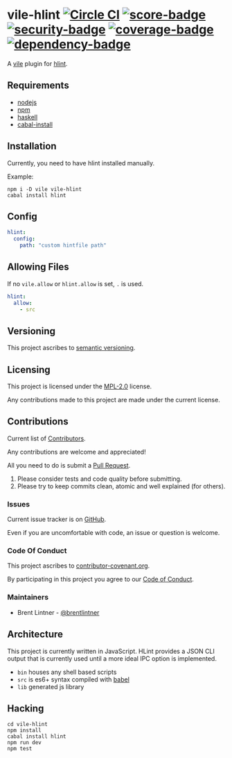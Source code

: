 # vile-hlint [![Circle CI](https://circleci.com/gh/forthright/vile-hlint.svg?style=shield&circle-token=198632e74a5cc53f485da11dcf23a3917a3cd19d)](https://circleci.com/gh/forthright/vile-hlint) [![score-badge](https://vile.io/api/v0/projects/vile-hlint/badges/score?token=USryyHar5xQs7cBjNUdZ)](https://vile.io/~brentlintner/vile-hlint) [![security-badge](https://vile.io/api/v0/projects/vile-hlint/badges/security?token=USryyHar5xQs7cBjNUdZ)](https://vile.io/~brentlintner/vile-hlint) [![coverage-badge](https://vile.io/api/v0/projects/vile-hlint/badges/coverage?token=USryyHar5xQs7cBjNUdZ)](https://vile.io/~brentlintner/vile-hlint) [![dependency-badge](https://vile.io/api/v0/projects/vile-hlint/badges/dependency?token=USryyHar5xQs7cBjNUdZ)](https://vile.io/~brentlintner/vile-hlint)

A [vile](https://vile.io) plugin for [hlint](https://hackage.haskell.org/package/hlint).

## Requirements

- [nodejs](http://nodejs.org)
- [npm](http://npmjs.org)
- [haskell](http://nodejs.org)
- [cabal-install](https://www.haskell.org/cabal/download.html)

## Installation

Currently, you need to have hlint installed manually.

Example:

    npm i -D vile vile-hlint
    cabal install hlint

## Config

```yaml
hlint:
  config:
    path: "custom hintfile path"
```

## Allowing Files

If no `vile.allow` or `hlint.allow` is set, `.` is used.

```yaml
hlint:
  allow:
    - src
```

## Versioning

This project ascribes to [semantic versioning](http://semver.org).

## Licensing

This project is licensed under the [MPL-2.0](LICENSE) license.

Any contributions made to this project are made under the current license.

## Contributions

Current list of [Contributors](https://github.com/forthright/vile-hlint/graphs/contributors).

Any contributions are welcome and appreciated!

All you need to do is submit a [Pull Request](https://github.com/forthright/vile-hlint/pulls).

1. Please consider tests and code quality before submitting.
2. Please try to keep commits clean, atomic and well explained (for others).

### Issues

Current issue tracker is on [GitHub](https://github.com/forthright/vile-hlint/issues).

Even if you are uncomfortable with code, an issue or question is welcome.

### Code Of Conduct

This project ascribes to [contributor-covenant.org](http://contributor-covenant.org).

By participating in this project you agree to our [Code of Conduct](CODE_OF_CONDUCT.md).

### Maintainers

- Brent Lintner - [@brentlintner](http://github.com/brentlintner)

## Architecture

This project is currently written in JavaScript. HLint provides
a JSON CLI output that is currently used until a more ideal
IPC option is implemented.

- `bin` houses any shell based scripts
- `src` is es6+ syntax compiled with [babel](https://babeljs.io)
- `lib` generated js library

## Hacking

    cd vile-hlint
    npm install
    cabal install hlint
    npm run dev
    npm test
